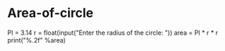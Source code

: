 # Area-of-circle
PI = 3.14
r = float(input("Enter the radius of the circle: "))
area = PI * r * r
print("%.2f" %area)
